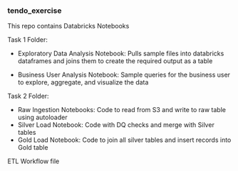 ### tendo_exercise
This repo contains Databricks Notebooks 

Task 1 Folder:

- Exploratory Data Analysis Notebook: Pulls sample files into databricks dataframes and joins them to create the required output as a table

- Business User Analysis Notebook: Sample queries for the business user to explore, aggregate, and visualize the data

Task 2 Folder:
- Raw Ingestion Notebooks: Code to read from S3 and write to raw table using autoloader
- Silver Load Notebook: Code with DQ checks and merge with Silver tables
- Gold Load Notebook: Code to join all silver tables and insert records into Gold table


ETL Workflow file
